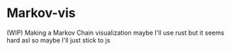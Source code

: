 # Markov-vis
(WIP) Making a Markov Chain visualization maybe I'll use rust but it seems hard asl so maybe I'll just stick to js
